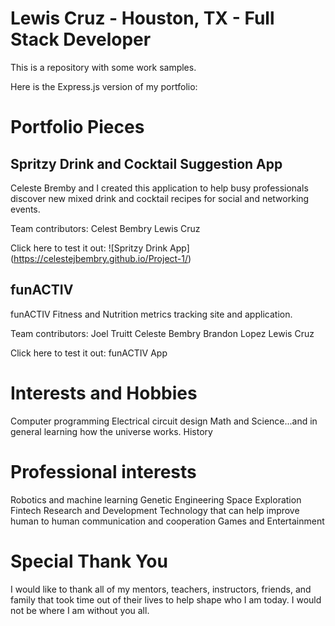 # Lewis Cruz - Houston, TX - Full Stack Developer

This is a repository with some work samples.

Here is the Express.js version of my portfolio:

# Portfolio Pieces

## Spritzy Drink and Cocktail Suggestion App
Celeste Bremby and I created this application to help busy professionals discover new mixed drink and cocktail recipes for social and networking events.

Team contributors:
Celest Bembry
Lewis Cruz


Click here to test it out: ![Spritzy Drink App] (https://celestejbembry.github.io/Project-1/)

## funACTIV
funACTIV Fitness and Nutrition metrics tracking site and application.

Team contributors:
Joel Truitt
Celeste Bembry
Brandon Lopez
Lewis Cruz

Click here to test it out: funACTIV App

# Interests and Hobbies

Computer programming
Electrical circuit design
Math and Science...and in general learning how the universe works.
History

# Professional interests

Robotics and machine learning
Genetic Engineering
Space Exploration
Fintech
Research and Development
Technology that can help improve human to human communication and cooperation
Games and Entertainment

# Special Thank You

I would like to thank all of my mentors, teachers, instructors, friends, and family that took time out of their lives to help shape who I am today.
I would not be where I am without you all.
